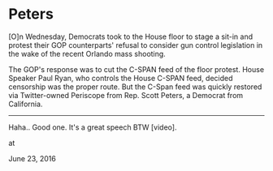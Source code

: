 # Peters
[O]n Wednesday, Democrats took to the House floor to stage a sit-in and protest their GOP counterparts' refusal to consider gun control legislation in the wake of the recent Orlando mass shooting.

The GOP's response was to cut the C-SPAN feed of the floor protest. House Speaker Paul Ryan, who controls the House C-SPAN feed, decided censorship was the proper route. But the C-Span feed was quickly restored via Twitter-owned Periscope from Rep. Scott Peters, a Democrat from California.


----

Haha.. Good one. It's a great speech BTW [video].








at

June 23, 2016















